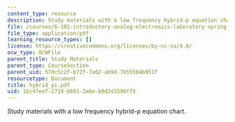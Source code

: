 ```yaml
---
content_type: resource
description: Study materials with a low frequency hybrid-p equation chart.
file: /courses/6-101-introductory-analog-electronics-laboratory-spring-2007/1bc47ee7271866912a6eb9d2d1596ff5_hybrid_pi.pdf
file_type: application/pdf
learning_resource_types: []
license: https://creativecommons.org/licenses/by-nc-sa/4.0/
ocw_type: OCWFile
parent_title: Study Materials
parent_type: CourseSection
parent_uid: 57dc5c2f-b72f-7a02-ab9d-7b55504b951f
resourcetype: Document
title: hybrid_pi.pdf
uid: 1bc47ee7-2718-6691-2a6e-b9d2d1596ff5
---
```

Study materials with a low frequency hybrid-p equation chart.